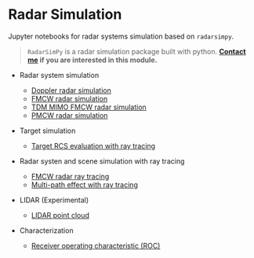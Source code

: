 # Radar Simulation

Jupyter notebooks for radar systems simulation based on `radarsimpy`.
>`RadarSimPy` is a radar simulation package built with python. **[Contact me](https://zpeng.me/#contact) if you are interested in this module.**

- Radar system simulation
  - [Doppler radar simulation](https://zpeng.me/index.php/doppler-radar)
  - [FMCW radar simulation](https://zpeng.me/index.php/fmcw-radar)
  - [TDM MIMO FMCW radar simulation](https://zpeng.me/index.php/tdm-mimo-fmcw-radar)
  - [PMCW radar simulation](https://zpeng.me/index.php/pmcw-radar)

- Target simulation
  - [Target RCS evaluation with ray tracing](https://zpeng.me/index.php/rcs-calculation-with-ray-tracing)

- Radar systen and scene simulation with ray tracing
  - [FMCW radar ray tracing](https://zpeng.me/index.php/fmcw-radar-ray-tracing/)
  - [Multi-path effect with ray tracing](https://zpeng.me/index.php/multi-path-effect-with-ray-tracing/)

- LIDAR (Experimental)
  - [LIDAR point cloud](https://zpeng.me/index.php/lidar-point-cloud/)

- Characterization
  - [Receiver operating characteristic (ROC)](https://zpeng.me/index.php/receiver-operating-characteristic/)

